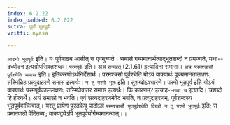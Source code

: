 ```yaml
---
index: 6.2.22
index_padded: 6.2.022
sutra: पूर्वो भूतपूर्वे
vritti: nyasa

---
```

`आढ्यो भूतपूर्वः` इति। यः पूर्वमाढ्य आसीत् स एवमुच्यते। समासे गम्यमानार्थत्वाद्भूतशब्दो न प्रयज्यते, यथा--दध्योदन इत्यत्रोपसिक्तशब्दः।
`परमपूर्वः` इति। अत्र `सन्महत्` (2.1.61) इत्यादिना समासः। `अत्र परमश्चासौ पूर्वश्चेति समासः` इति। इतिकरणोऽर्थनिर्देशार्थः। परमश्चसौ पूर्वश्चेति योऽयं वाक्यार्थः पूज्यमानतालक्षणः, तस्मिन्निह प्रत्युदाहरणे समास इत्यर्थः। `न तु परमो भूतः` इति। तुशब्दोऽवधारणे। परमो भूतपूर्व इति योऽयं वाक्यार्थः परमपूर्वकाललक्षणः, तस्मिन्नेवातर समास इत्यर्थः। किं कारणम्? इत्याह--`तथा च` इत्यादि। चशब्दो हि हीत्यर्थे। अयं समासो न भवति। एवं सत्यदाहरणमेवेदं भवति, न प्रत्युदाहरणम्, पूर्वशब्दस्य भूतपूर्ववाचित्वात्। यस्तु प्रायेण पुस्तकेषु पाठोऽत्र `परमश्चासौ भूतपूर्वश्चेति विग्रहो न तु परमो भूतपूर्वः` इति; स प्रमादपाठो वेदितव्यः; वाक्यद्वयेऽपि भूतपूर्वयोर्गम्यमानत्वात्।।